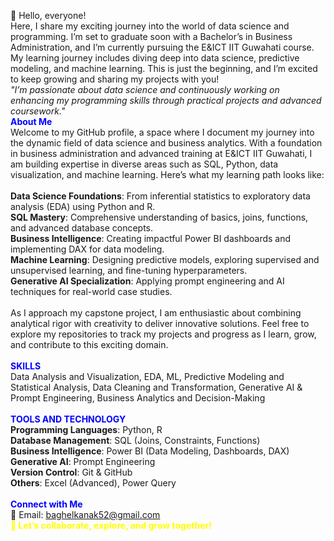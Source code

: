 👋 Hello, everyone! 
<br> 
Here, I share my exciting journey into the world of data science and programming. I’m set to graduate soon with a Bachelor’s in Business Administration, and I’m currently pursuing the E&ICT IIT Guwahati course. My learning journey includes diving deep into data science, predictive modeling, and machine learning. This is just the beginning, and I’m excited to keep growing and sharing my projects with you!
<br>
<em>"I’m passionate about data science and continuously working on enhancing my programming skills through practical projects and advanced coursework."</em>
<br>
**<span style="color:blue;">About Me</span>**
<br>
Welcome to my GitHub profile, a space where I document my journey into the dynamic field of data science and business analytics. With a foundation in business administration and advanced training at E&ICT IIT Guwahati, I am building expertise in diverse areas such as SQL, Python, data visualization, and machine learning.
Here’s what my learning path looks like:
<br>
<br>
**Data Science Foundations**: From inferential statistics to exploratory data analysis (EDA) using Python and R.
<br>
**SQL Mastery**: Comprehensive understanding of basics, joins, functions, and advanced database concepts.
<br>
**Business Intelligence**: Creating impactful Power BI dashboards and implementing DAX for data modeling.
<br>
**Machine Learning**: Designing predictive models, exploring supervised and unsupervised learning, and fine-tuning hyperparameters.
<br>
**Generative AI Specialization**: Applying prompt engineering and AI techniques for real-world case studies.
<br>
<br>
As I approach my capstone project, I am enthusiastic about combining analytical rigor with creativity to deliver innovative solutions. Feel free to explore my repositories to track my projects and progress as I learn, grow, and contribute to this exciting domain.
<br>
<br>
<span style="color:blue;"> **SKILLS** </span>
<br>
Data Analysis and Visualization, EDA, ML, Predictive Modeling and Statistical Analysis, Data Cleaning and Transformation, Generative AI & Prompt Engineering, Business Analytics and Decision-Making
<br>
<br>
<span style="color:blue;"> **TOOLS AND TECHNOLOGY** </span>
<br>
**Programming Languages**: Python, R
<br>
**Database Management**: SQL (Joins, Constraints, Functions)
<br>
**Business Intelligence**: Power BI (Data Modeling, Dashboards, DAX)
<br>
**Generative AI**: Prompt Engineering
<br>
**Version Control**: Git & GitHub
<br>
**Others**: Excel (Advanced), Power Query
<br>
<br>
<span style="color:blue;"> **Connect with Me** </span>
<br>
📧 Email: baghelkanak52@gmail.com
<br>
<span style="color:yellow;"> **🌟 Let’s collaborate, explore, and grow together!** </span>

